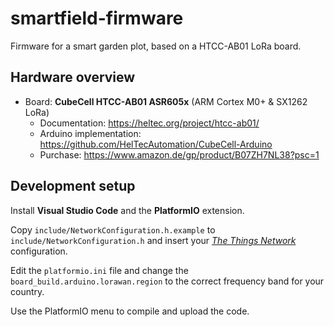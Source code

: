 # smartfield-firmware
Firmware for a smart garden plot, based on a HTCC-AB01 LoRa board.

## Hardware overview

 - Board: **CubeCell HTCC-AB01 ASR605x** (ARM Cortex M0+ & SX1262 LoRa)
   - Documentation: https://heltec.org/project/htcc-ab01/
   - Arduino implementation: https://github.com/HelTecAutomation/CubeCell-Arduino
   - Purchase: https://www.amazon.de/gp/product/B07ZH7NL38?psc=1

## Development setup

Install **Visual Studio Code** and the **PlatformIO** extension.

Copy `include/NetworkConfiguration.h.example` to `include/NetworkConfiguration.h` and insert your [*The Things Network*](https://www.thethingsnetwork.org) configuration. 

Edit the `platformio.ini` file and change the `board_build.arduino.lorawan.region` to the correct frequency band for your country.

Use the PlatformIO menu to compile and upload the code.